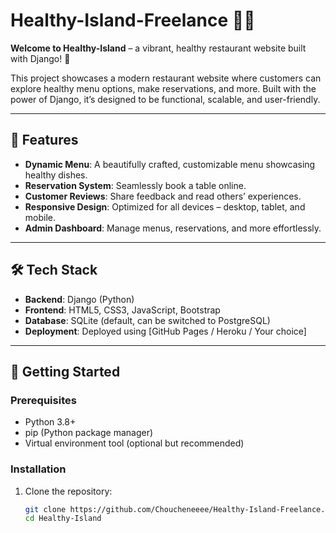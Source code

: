 # Healthy-Island-Freelance 🍃🌴
**Welcome to Healthy-Island** – a vibrant, healthy restaurant website built with Django! 🌟

This project showcases a modern restaurant website where customers can explore healthy menu options, make reservations, and more. Built with the power of Django, it’s designed to be functional, scalable, and user-friendly.

---

## 🌟 Features
- **Dynamic Menu**: A beautifully crafted, customizable menu showcasing healthy dishes.
- **Reservation System**: Seamlessly book a table online.
- **Customer Reviews**: Share feedback and read others’ experiences.
- **Responsive Design**: Optimized for all devices – desktop, tablet, and mobile.
- **Admin Dashboard**: Manage menus, reservations, and more effortlessly.

---

## 🛠️ Tech Stack
- **Backend**: Django (Python)
- **Frontend**: HTML5, CSS3, JavaScript, Bootstrap
- **Database**: SQLite (default, can be switched to PostgreSQL)
- **Deployment**: Deployed using [GitHub Pages / Heroku / Your choice]

---

## 🚀 Getting Started

### Prerequisites
- Python 3.8+
- pip (Python package manager)
- Virtual environment tool (optional but recommended)

### Installation
1. Clone the repository:
   ```bash
   git clone https://github.com/Choucheneeee/Healthy-Island-Freelance.git
   cd Healthy-Island
